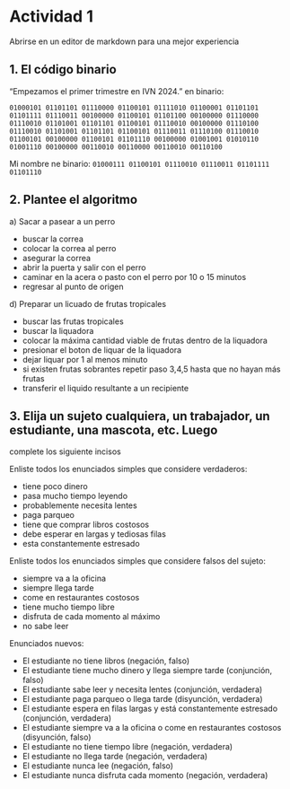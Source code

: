 #  Actividad 1

Abrirse en un editor de markdown para una mejor experiencia

## 1. El código binario

“Empezamos el primer trimestre en IVN 2024.” en binario:

```
01000101 01101101 01110000 01100101 01111010 01100001 01101101 01101111 01110011 00100000 01100101 01101100 00100000 01110000 01110010 01101001 01101101 01100101 01110010 00100000 01110100 01110010 01101001 01101101 01100101 01110011 01110100 01110010 01100101 00100000 01100101 01101110 00100000 01001001 01010110 01001110 00100000 00110010 00110000 00110010 00110100
```

Mi nombre ne binario: `01000111 01100101 01110010 01110011 01101111 01101110`


## 2. Plantee el algoritmo

a) Sacar a pasear a un perro

- buscar la correa
- colocar la correa al perro
- asegurar la correa
- abrir la puerta y salir con el perro
- caminar en la acera o pasto con el perro por 10 o 15 minutos
- regresar al punto de origen

d) Preparar un licuado de frutas tropicales

- buscar las frutas tropicales
- buscar la liquadora
- colocar la máxima cantidad viable de frutas dentro de la liquadora
- presionar el boton de liquar de la liquadora
- dejar liquar por 1 al menos minuto
- si existen frutas sobrantes repetir paso 3,4,5 hasta que no hayan más frutas
- transferir el liquido resultante a un recipiente

## 3. Elija un sujeto cualquiera, un trabajador, un estudiante, una mascota, etc. Luego
complete los siguiente incisos

Enliste todos los enunciados simples que considere
verdaderos:

- tiene poco dinero
- pasa mucho tiempo leyendo
- probablemente necesita lentes
- paga parqueo
- tiene que comprar libros costosos
- debe esperar en largas y tediosas filas
- esta constantemente estresado

Enliste todos los enunciados simples que considere falsos del sujeto:

- siempre va a la oficina
- siempre llega tarde
- come en restaurantes costosos
- tiene mucho tiempo libre
- disfruta de cada momento al máximo
- no sabe leer

Enunciados nuevos:

- El estudiante no tiene libros (negación, falso)
- El estudiante tiene mucho dinero y llega siempre tarde (conjunción, falso)
- El estudiante sabe leer y necesita lentes (conjunción, verdadera)
- El estudiante paga parqueo o llega tarde (disyunción, verdadera)
- El estudiante espera en filas largas y está constantemente estresado (conjunción, verdadera)
- El estudiante siempre va a la oficina o come en restaurantes costosos (disyunción, falso)
- El estudiante no tiene tiempo libre (negación, verdadera)
- El estudiante no llega tarde (negación, verdadera)
- El estudiante nunca lee (negación, falso)
- El estudiante nunca disfruta cada momento (negación, verdadera)


